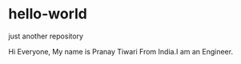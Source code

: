 # hello-world
just another repository

Hi Everyone,
            My name is Pranay Tiwari From India.I am an Engineer.
